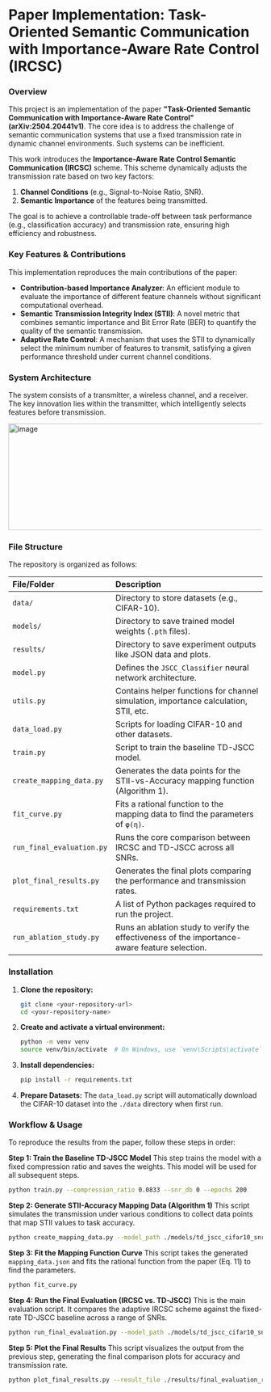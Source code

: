 # Paper Implementation: Task-Oriented Semantic Communication with Importance-Aware Rate Control (IRCSC)

### Overview

This project is an implementation of the paper **"Task-Oriented Semantic Communication with Importance-Aware Rate Control" (arXiv:2504.20441v1)**. 
The core idea is to address the challenge of semantic communication systems that use a fixed transmission rate in dynamic channel environments. Such systems can be inefficient.

This work introduces the **Importance-Aware Rate Control Semantic Communication (IRCSC)** scheme. This scheme dynamically adjusts the transmission rate based on two key factors:
1.  **Channel Conditions** (e.g., Signal-to-Noise Ratio, SNR).
2.  **Semantic Importance** of the features being transmitted.

The goal is to achieve a controllable trade-off between task performance (e.g., classification accuracy) and transmission rate, ensuring high efficiency and robustness.

### Key Features & Contributions

This implementation reproduces the main contributions of the paper:
* **Contribution-based Importance Analyzer**: An efficient module to evaluate the importance of different feature channels without significant computational overhead.
* **Semantic Transmission Integrity Index (STII)**: A novel metric that combines semantic importance and Bit Error Rate (BER) to quantify the quality of the semantic transmission.
* **Adaptive Rate Control**: A mechanism that uses the STII to dynamically select the minimum number of features to transmit, satisfying a given performance threshold under current channel conditions.

### System Architecture

The system consists of a transmitter, a wireless channel, and a receiver. The key innovation lies within the transmitter, which intelligently selects features before transmission.

<img width="616" height="211" alt="image" src="https://github.com/user-attachments/assets/6cde498c-9c8a-44cb-860f-ffc1e8818c8a" />


### File Structure

The repository is organized as follows:

| File/Folder | Description |
| :--- | :--- |
| `data/` | Directory to store datasets (e.g., CIFAR-10). |
| `models/` | Directory to save trained model weights (`.pth` files). |
| `results/` | Directory to save experiment outputs like JSON data and plots. |
| `model.py` | Defines the `JSCC_Classifier` neural network architecture. |
| `utils.py` | Contains helper functions for channel simulation, importance calculation, STII, etc. |
| `data_load.py` | Scripts for loading CIFAR-10 and other datasets. |
| `train.py` | Script to train the baseline TD-JSCC model. |
| `create_mapping_data.py` | Generates the data points for the STII-vs-Accuracy mapping function (Algorithm 1). |
| `fit_curve.py` | Fits a rational function to the mapping data to find the parameters of `φ(η)`. |
| `run_final_evaluation.py` | Runs the core comparison between IRCSC and TD-JSCC across all SNRs. |
| `plot_final_results.py` | Generates the final plots comparing the performance and transmission rates. |
| `requirements.txt` | A list of Python packages required to run the project. |
| `run_ablation_study.py`|Runs an ablation study to verify the effectiveness of the importance-aware feature selection. |

### Installation

1.  **Clone the repository:**
    ```bash
    git clone <your-repository-url>
    cd <your-repository-name>
    ```

2.  **Create and activate a virtual environment:**
    ```bash
    python -m venv venv
    source venv/bin/activate  # On Windows, use `venv\Scripts\activate`
    ```

3.  **Install dependencies:**
    ```bash
    pip install -r requirements.txt
    ```

4.  **Prepare Datasets:**
    The `data_load.py` script will automatically download the CIFAR-10 dataset into the `./data` directory when first run.

### Workflow & Usage

To reproduce the results from the paper, follow these steps in order:

**Step 1: Train the Baseline TD-JSCC Model**
This step trains the model with a fixed compression ratio and saves the weights. This model will be used for all subsequent steps.
```bash
python train.py --compression_ratio 0.0833 --snr_db 0 --epochs 200
```

**Step 2: Generate STII-Accuracy Mapping Data (Algorithm 1)**
This script simulates the transmission under various conditions to collect data points that map STII values to task accuracy.
```bash
python create_mapping_data.py --model_path ./models/td_jscc_cifar10_snr0_awgn_kn0.0833.pth --k_value 4
```

**Step 3: Fit the Mapping Function Curve**
This script takes the generated `mapping_data.json` and fits the rational function from the paper (Eq. 11) to find the parameters.
```bash
python fit_curve.py
```

**Step 4: Run the Final Evaluation (IRCSC vs. TD-JSCC)**
This is the main evaluation script. It compares the adaptive IRCSC scheme against the fixed-rate TD-JSCC baseline across a range of SNRs.
```bash
python run_final_evaluation.py --model_path ./models/td_jscc_cifar10_snr0_awgn_kn0.0833.pth --k_value 4
```

**Step 5: Plot the Final Results**
This script visualizes the output from the previous step, generating the final comparison plots for accuracy and transmission rate.
```bash
python plot_final_results.py --result_file ./results/final_evaluation_results_k4.json --k_value 4
```


